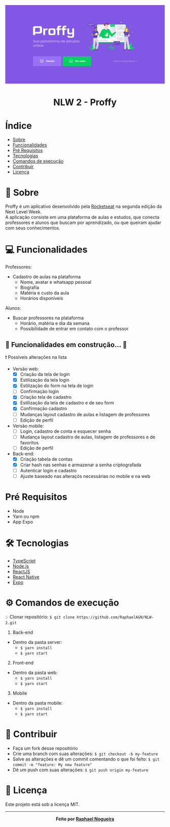 ![Image of Proffy](https://github.com/RaphaelAGN/NLW-2/blob/master/web/src/assets/images/proffy.jpg)

<h1 align="center">NLW 2 - Proffy</h1>

# Índice
<!--ts-->
   * [Sobre](#sobre)
   * [Funcionalidades](#funcionalidades)
   * [Pré Requisitos](#pre-requisitos)
   * [Tecnologias](#tecnologias)
   * [Comandos de execução](#commands)
   * [Contribuir](#contribution)
   * [Licença](#license)
<!--te-->

<a name="sobre"></a>
# :bookmark_tabs: Sobre
Proffy é um aplicativo desenvolvido pela <a href="https://rocketseat.com.br">Rocketseat</a> na segunda edição da Next Level Week. <br>
A aplicação consiste em uma plataforma de aulas e estudos, que conecta professores e alunos que buscam por aprendizado, ou que queiram ajudar com seus conhecimentos.

<a name="funcionalidades"></a>
# :computer: Funcionalidades
Professores: 
* Cadastro de aulas na plataforma
  * Nome, avatar e whatsapp pessoal
  * Biografia
  * Matéria e custo da aula
  * Horários disponíveis

Alunos:
* Buscar professores na plataforma
  * Horário, matéria e dia da semana
  * Possibilidade de entrar em contato com o professor
  
 ## :construction: Funcionalidades em construção... :construction:  
    
:exclamation: Possíveis alterações na lista <br/>

* Versão web:
  - [x] Criação da tela de login
  - [x] Estilização da tela login
  - [x] Estilização do form na tela de login
  - [ ] Confirmação login
  - [x] Criação tela de cadastro 
  - [x] Estilização da tela de cadastro e de seu form
  - [x] Confirmação cadastro
  - [ ] Mudanças layout cadastro de aulas e listagem de professores
  - [ ] Edição de perfil
  
* Versão mobile:
  - [ ] Login, cadastro de conta e esquecer senha
  - [ ] Mudança layout cadastro de aulas, listagem de professores e de favoritos
  - [ ] Edição de perfil
  
* Back-end:
  - [x] Criação tabela de contas
  - [x] Criar hash nas senhas e armazenar a senha criptografada
  - [ ] Autenticar login e cadastro
  - [ ] Ajuste baseado nas alteraçõs necessárias no mobile e na web
  
<a name="pre-requisitos"></a>
# Pré Requisitos
* Node
* Yarn ou npm
* App Expo

<a name="tecnologias"></a>
# :hammer_and_wrench: Tecnologias
<!--ts-->
   * [TypeScript](https://www.typescriptlang.org)
   * [Node.js](https://nodejs.org/en/)
   * [ReactJS](https://reactjs.org)
   * [React Native](https://reactnative.dev)
   * [Expo](https://expo.io)
<!--te-->

<a name="commands"></a>
# :gear: Comandos de execução

:bulb: Clonar repositório: `$ git clone https://github.com/RaphaelAGN/NLW-2.git`

1. Back-end
* Dentro da pasta server: 
  * `$ yarn install`
  * `$ yarn start`

2. Front-end
* Dentro da pasta web: 
  * `$ yarn install`
  * `$ yarn start`

3. Mobile 
* Dentro da pasta mobile: 
  * `$ yarn install`
  * `$ yarn start`
  
<a name="contribution"></a>

# :handshake: Contribuir
* Faça um fork desse repositório
* Crie uma branch com suas alterações: `$ git checkout -b my-feature`
* Salve as alterações e dê um commit comentando o que foi feito: `$ git commit -m "feature: My new feature"`
* Dê um push com suas alterações: `$ git push origin my-feature`

<a name="license"></a>
# :bookmark_tabs: Licença
Este projeto está sob a licença MIT.

---

<p align="center"> <b> Feito por <a href="https://github.com/RaphaelAGN/">Raphael Nogueira</a></b></p>
